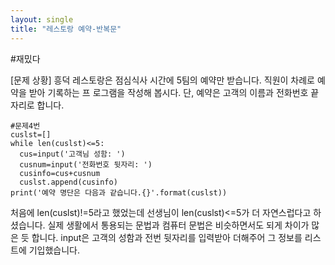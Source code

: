 ```yaml
---
layout: single
title: "레스토랑 예약-반복문"
---
```


#재밌다

[문제 상황]
흥덕 레스토랑은 점심식사 시간에 5팀의 예약만
받습니다. 직원이 차례로 예약을 받아 기록하는 프
로그램을 작성해 봅시다. 단, 예약은 고객의 이름과
전화번호 끝자리로 합니다.

~~~
#문제4번
cuslst=[]
while len(cuslst)<=5:
  cus=input('고객님 성함: ')
  cusnum=input('전화번호 뒷자리: ')
  cusinfo=cus+cusnum
  cuslst.append(cusinfo)
print('예약 명단은 다음과 같습니다.{}'.format(cuslst))
~~~

처음에 len(cuslst)!=5라고 했었는데 선생님이 len(cuslst)<=5가 더 자연스럽다고 하셨습니다. 실제 생활에서 통용되는 문법과 컴퓨터 문법은 비슷하면서도 되게 차이가 많은 듯 합니다. 
input은 고객의 성함과 전번 뒷자리를 입력받아 더해주어 그 정보를 리스트에 기입했습니다.
